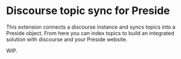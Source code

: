 # Discourse topic sync for Preside

This extension connects a discourse instance and syncs topics into a Preside object. From here you can index topics to build an integrated solution with discourse and your Preside website.

WIP.
